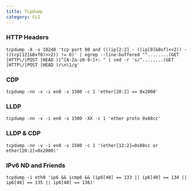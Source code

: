 ```yaml
---
title: Tcpdump
category: CLI
---
```


### HTTP Headers

	tcpdump -A -s 10240 'tcp port 80 and (((ip[2:2] - ((ip[0]&0xf)<<2)) - ((tcp[12]&0xf0)>>2)) != 0)' | egrep --line-buffered "^........(GET |HTTP\/|POST |HEAD )|^[A-Za-z0-9-]+: " | sed -r 's/^........(GET |HTTP\/|POST |HEAD )/\n\1/g'

### CDP

	tcpdump -nn -v -i en0 -s 1500 -c 1 'ether[20:2] == 0x2000'

### LLDP

	tcpdump -nn -v -i en0 -s 1500 -XX -c 1 'ether proto 0x88cc'

### LLDP & CDP

	tcpdump -nn -v -i en0 -s 1500 -c 1 '(ether[12:2]=0x88cc or ether[20:2]=0x2000)'

### IPv6 ND and Friends

	tcpdump -i eth0 'ip6 && icmp6 && (ip6[40] == 133 || ip6[40] == 134 || ip6[40] == 135 || ip6[40] == 136)'


